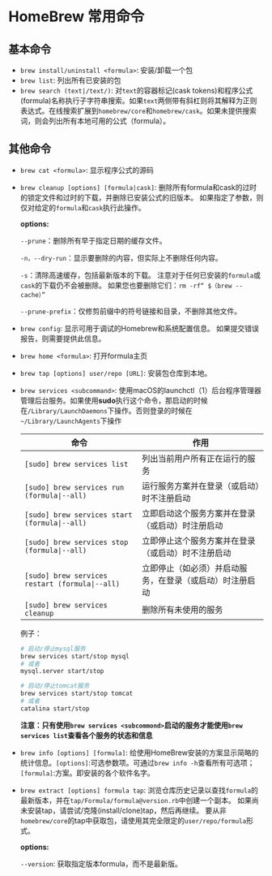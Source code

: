 # HomeBrew 常用命令

## 基本命令

- `brew install/uninstall <formula>`: 安装/卸载一个包
- `brew list`: 列出所有已安装的包
- `brew search (text|/text/)`: 对`text`的容器标记(cask tokens)和程序公式(formula)名称执行子字符串搜索。如果`text`两侧带有斜杠则将其解释为正则表达式。在线搜索扩展到`homebrew/core`和`homebrew/cask`。如果未提供搜索词，则会列出所有本地可用的公式（formula）。

## 其他命令

- `brew cat <formula>`: 显示程序公式的源码
- `brew cleanup [options] [formula|cask]`: 删除所有formula和cask的过时的锁定文件和过时的下载，并删除已安装公式的旧版本。 如果指定了参数，则仅对给定的`formula`和`cask`执行此操作。

    **options:**

    `--prune`：删除所有早于指定日期的缓存文件。

    `-n，--dry-run`：显示要删除的内容，但实际上不删除任何内容。

    `-s`：清除高速缓存，包括最新版本的下载。 注意对于任何已安装的`formula`或`cask`的下载仍不会被删除。 如果您也要删除它们：`rm -rf“ $（brew --cache）”`

    `--prune-prefix`：仅修剪前缀中的符号链接和目录，不删除其他文件。

- `brew config`: 显示可用于调试的Homebrew和系统配置信息。 如果提交错误报告，则需要提供此信息。
- `brew home <formula>`: 打开formula主页
- `brew tap [options] user/repo [URL]`: 安装包仓库到本地。
- `brew services <subcommand>`: 使用macOS的launchctl（1）后台程序管理器管理后台服务。如果使用**sudo**执行这个命令，那启动的时候在`/Library/LaunchDaemons`下操作。否则登录的时候在`~/Library/LaunchAgents`下操作

  命令 | 作用
  --- | ---
  `[sudo] brew services list` | 列出当前用户所有正在运行的服务
  `[sudo] brew services run (formula\|--all)` | 运行服务方案并在登录（或启动）时不注册启动
  `[sudo] brew services start (formula\|--all)` | 立即启动这个服务方案并在登录（或启动）时注册启动
  `[sudo] brew services stop (formula\|--all)` | 立即停止这个服务方案并在登录（或启动）时不注册启动
  `[sudo] brew services restart (formula\|--all)` | 立即停止（如必须）并启动服务，在登录（或启动）时注册启动
  `[sudo] brew services cleanup` | 删除所有未使用的服务

  例子：

  ```sh
  # 启动/停止mysql服务
  brew services start/stop mysql
  # 或者
  mysql.server start/stop

  # 启动/停止tomcat服务
  brew services start/stop tomcat
  # 或者
  catalina start/stop
  ```

  **注意：只有使用`brew services <subcommond>`启动的服务才能使用`brew services list`查看各个服务的状态和信息**
- `brew info [options] [formula]`: 给使用HomeBrew安装的方案显示简略的统计信息。`[options]`:可选参数项。可通过`brew info -h`查看所有可选项；`[formula]`:方案。即安装的各个软件名字。
- `brew extract [options] formula tap`: 浏览仓库历史记录以查找`formula`的最新版本，并在`tap/Formula/formula@version.rb`中创建一个副本。 如果尚未安装tap，请尝试/克隆(install/clone)tap，然后再继续。 要从非`homebrew/core`的tap中获取包，请使用其完全限定的`user/repo/formula`形式。

  **options:**

  `--version`: 获取指定版本formula，而不是最新版。
